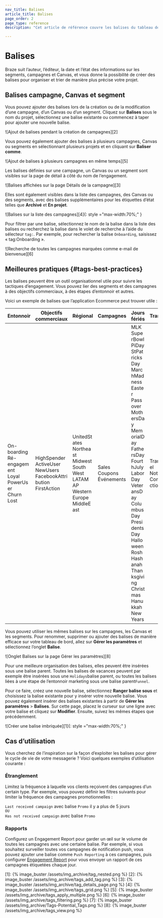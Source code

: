 ```yaml
---
nav_title: Balises
article_title: Balises
page_order: 2
page_type: reference
description: "Cet article de référence couvre les balises du tableau de bord de Braze, que vous pouvez utiliser pour organiser et trier de manière plus précise votre projet."

---
```

# Balises

Braze suit l’auteur, l’éditeur, la date et l’état des informations sur les segments, campagnes et Canvas, et vous donne la possibilité de créer des balises pour organiser et trier de manière plus précise votre projet.

## Balises campagne, Canvas et segment

Vous pouvez ajouter des balises lors de la création ou de la modification d’une campagne, d’un Canvas ou d’un segment. Cliquez sur <span style="font-size: 14px;margin-bottom: .5rem;height: 16px;width: 16px;" class="fas fa-tag" ></span>**Balises** sous le nom du projet, sélectionnez une balise existante ou commencez à taper pour ajouter une nouvelle balise.

![Ajout de balises pendant la création de campagnes][2]

Vous pouvez également ajouter des balises à plusieurs campagnes, Canvas ou segments en sélectionnant plusieurs projets et en cliquant sur <span style="font-size: 14px;margin-bottom: .5rem;height: 16px;width: 16px;" class="fas fa-tag" ></span>**Baliser comme**.

![Ajout de balises à plusieurs campagnes en même temps][5]

Les balises définies sur une campagne, un Canvas ou un segment sont visibles sur la page de détail à côté du nom de l’engagement.

![Balises affichées sur la page Détails de la campagne][3]

Elles sont également visibles dans la liste des campagnes, des Canvas ou des segments, avec des balises supplémentaires pour les étiquettes d’état telles que **Archivé** et **En projet**.

![Balises sur la liste des campagnes][4]{: style ="max-width:70%;" }

Pour filtrer par une balise, sélectionnez le nom de la balise dans la liste des balises ou recherchez la balise dans le volet de recherche à l’aide du sélecteur `tag:`. Par exemple, pour rechercher la balise `Onboarding`, saisissez « tag:Onboarding ».

![Recherche de toutes les campagnes marquées comme e-mail de bienvenue][6]

## Meilleures pratiques {#tags-best-practices}

Les balises peuvent être un outil organisationnel utile pour suivre les tactiques d’engagement. Vous pouvez lier des segments et des campagnes à des objectifs commerciaux, à des étapes d’entonnoir et autres.

Voici un exemple de balises que l’application Ecommerce peut trouver utile :

<style>
table td {
    word-break: break-word;
}
</style>


<table>
<thead>
  <tr>
    <th>Entonnoir</th>
    <th>Objectifs commerciaux</th>
    <th>Régional</th>
    <th>Campagnes</th>
    <th>Jours fériés</th>
    <th>Transactions</th>
  </tr>
</thead>
<tbody>
  <tr>
    <td>On-boarding<br>Ré-engagement<br>Loyal<br>PowerUser<br>Churn<br>Lost</td>
    <td>HighSpender<br>ActiveUser<br>NewUsers<br>FacebookAttribution<br>FirstAction</td>
    <td>UnitedStates<br>Northeast<br>Midwest<br>South<br>West<br>LATAM<br>AP<br>WesternEurope<br>MiddleEast</td>
    <td>Sales<br>Coupons<br>Événements</td>
    <td>MLK<br>SuperBowl<br>PiDay<br>StPatricksDay<br>MarchMadness<br>Easter<br>Passover<br>MothersDay<br>MemorialDay<br>FathersDay<br>FourthJuly<br>LaborDay<br>VeteransDay<br>ColumbusDay<br>PresidentsDay<br>Halloween<br>RoshHashanah<br>Thanksgiving<br>Christmas<br>Hanukkah<br>NewYears</td>
    <td>Transactionnel<br>Notification<br>ConnectedActionTaken</td>
  </tr>
</tbody>
</table>

Vous pouvez utiliser les mêmes balises sur les campagnes, les Canvas et les segments. Pour renommer, supprimer ou ajouter des balises de manière efficace sur votre tableau de bord, allez sur **Gérer les paramètres** et sélectionnez l’onglet **Balise**.

![Onglet Balises sur la page Gérer les paramètres][8]

Pour une meilleure organisation des balises, elles peuvent être insérées sous une balise parent. Toutes les balises de vacances peuvent par exemple être insérées sous une `Holidays`balise parent, ou toutes les balises liées à une étape de l’entonnoir marketing sous une balise parent`Funnel`. 

Pour ce faire, créez une nouvelle balise, sélectionnez **Ranger balise sous** et choisissez la balise existante pour y insérer votre nouvelle balise. Vous pouvez également insérer des balises existantes à partir de **Gérer les paramètres** > **Balises**. Sur cette page, placez le curseur sur une ligne avec votre balise et cliquez sur **<i class="fas fa-pencil-alt"></i>Modifier**. Ensuite, suivez les mêmes étapes que précédemment.

![Créer une balise imbriquée][1]{: style ="max-width:70%;" }

## Cas d’utilisation

Vous cherchez de l’inspiration sur la façon d’exploiter les balises pour gérer le cycle de vie de votre messagerie ? Voici quelques exemples d’utilisation courante :

### Étranglement

Limitez la fréquence à laquelle vos clients reçoivent des campagnes d’un certain type. Par exemple, vous pouvez définir les filtres suivants pour limiter la fréquence des campagnes promotionnelles :

`Last received campaign` avec balise `Promo` il y a plus de 5 jours 
<br>`OU`<br>
`Has not received campaign` avec balise `Promo`

### Rapports

Configurez un Engagement Report pour garder un œil sur le volume de toutes les campagnes avec une certaine balise. Par exemple, si vous souhaitez surveiller toutes vos campagnes de notification push, vous pouvez ajouter une balise comme `Push Reporting` à ces campagnes, puis configurer [Engagement Report]({{site.baseurl}}/user_guide/data_and_analytics/your_reports/engagement_reports/#automatically-select-campaigns-or-canvases) pour vous envoyer un rapport de ces campagnes étiquetées chaque jour.



[1]: {% image_buster /assets/img_archive/tag_nested.png %}
[2]: {% image_buster /assets/img_archive/tags_add_tag.png %}
[3]: {% image_buster /assets/img_archive/tag_details_page.png %}
[4]: {% image_buster /assets/img_archive/tags_grid.png %}
[5]: {% image_buster /assets/img_archive/tags_apply_multiple.png %}
[6]: {% image_buster /assets/img_archive/tags_filtering.png %}
[7]: {% image_buster /assets/img_archive/Tags-Potential_Tags.png %}
[8]: {% image_buster /assets/img_archive/tags_view.png %}
